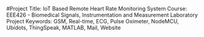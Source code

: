 #Project Title: IoT Based Remote Heart Rate Monitoring System
Course: EEE426 - Biomedical Signals, Instrumentation and Measurement Laboratory \
Project Keywords: GSM, Real-time, ECG, Pulse Oximeter, NodeMCU, Ubidots, ThingSpeak, MATLAB, Mail, Website
